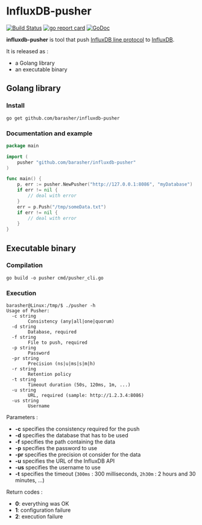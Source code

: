 # InfluxDB-pusher

[![Build Status](https://travis-ci.org/barasher/influxdb-pusher.svg?branch=master)](https://travis-ci.org/barasher/influxdb-pusher)
[![go report card](https://goreportcard.com/badge/github.com/barasher/influxdb-pusher "go report card")](https://goreportcard.com/report/github.com/barasher/influxdb-pusher)
[![GoDoc](https://godoc.org/github.com/barasher/influxdb-pusher/pkg?status.svg)](https://godoc.org/github.com/barasher/influxdb-pusher/pkg)

**influxdb-pusher** is tool that push [InfluxDB line protocol](https://docs.influxdata.com/influxdb/v1.7/write_protocols/line_protocol_tutorial/) to [InfluxDB](https://docs.influxdata.com/influxdb/v1.7/).

It is released as :
- a Golang library
- an executable binary

## Golang library

### Install

```
go get github.com/barasher/influxdb-pusher
```

### Documentation and example

``` go
package main

import (
	pusher "github.com/barasher/influxdb-pusher"
)

func main() {
	p, err := pusher.NewPusher("http://127.0.0.1:8086", "myDatabase")
	if err != nil {
		// deal with error
	}
	err = p.Push("/tmp/someData.txt")
	if err != nil {
        // deal with error
	}
}
```
## Executable binary

### Compilation

```
go build -o pusher cmd/pusher_cli.go
```

### Execution

```
barasher@Linux:/tmp/$ ./pusher -h
Usage of Pusher:
  -c string
    	Consistency (any|all|one|quorum)
  -d string
    	Database, required
  -f string
    	File to push, required
  -p string
    	Password
  -pr string
    	Precision (ns|u|ms|s|m|h)
  -r string
    	Retention policy
  -t string
    	Timeout duration (50s, 120ms, 1m, ...)
  -u string
    	URL, required (sample: http://1.2.3.4:8086)
  -us string
    	Username
```

Parameters :
- **-c** specifies the consistency required for the push
- **-d** specifies the database that has to be used
- **-f** specifies the path containing the data
- **-p** specifies the password to use
- **-pr** specifies the precision ot consider for the data
- **-u** specifies the URL of the InfluxDB API
- **-us** specifies the username to use
- **-t** specifies the timeout (`300ms` : 300 milliseconds, `2h30m` : 2 hours and 30 minutes, ...)

Return codes :
- **0**: everything was OK
- **1**: configuration failure
- **2**: execution failure
